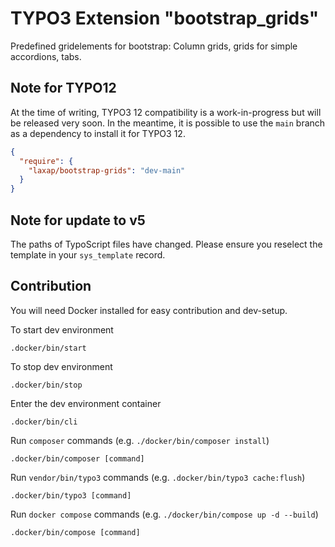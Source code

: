 # TYPO3 Extension "bootstrap_grids"

Predefined gridelements for bootstrap: Column grids, grids for simple accordions, tabs.

## Note for TYPO12

At the time of writing, TYPO3 12 compatibility is a work-in-progress but will be released very soon. In the meantime, it
is possible to use the `main` branch as a dependency to install it for TYPO3 12.

```json
{
  "require": {
    "laxap/bootstrap-grids": "dev-main"
  }
}
```

## Note for update to v5

The paths of TypoScript files have changed. Please ensure you reselect the template in your `sys_template` record.

## Contribution

You will need Docker installed for easy contribution and dev-setup.

To start dev environment

```shell
.docker/bin/start
```

To stop dev environment

```shell
.docker/bin/stop
```

Enter the dev environment container

```shell
.docker/bin/cli
```

Run `composer` commands (e.g. `./docker/bin/composer install`)

```shell
.docker/bin/composer [command]
```

Run `vendor/bin/typo3` commands (e.g. `.docker/bin/typo3 cache:flush`)

```shell
.docker/bin/typo3 [command]
```

Run `docker compose` commands (e.g. `./docker/bin/compose up -d --build`)

```shell
.docker/bin/compose [command]
```